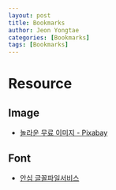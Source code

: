 ```yaml
---
layout: post
title: Bookmarks
author: Jeon Yongtae
categories: [Bookmarks]
tags: [Bookmarks]
---
```


# Resource

## Image

- [놀라운 무료 이미지 - Pixabay](https://pixabay.com/ko/)

## Font

- [안심 글꼴파일서비스](https://gongu.copyright.or.kr/freeFontEvent.html)
